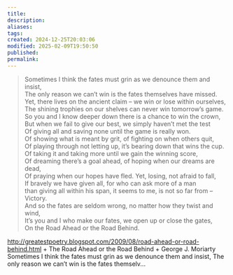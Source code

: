 ```yaml
---
title: 
description: 
aliases: 
tags: 
created: 2024-12-25T20:03:06
modified: 2025-02-09T19:50:50
published: 
permalink: 
---
```



> Sometimes I think the fates must grin as we denounce them and insist,  
> The only reason we can’t win is the fates themselves have missed.  
> Yet, there lives on the ancient claim – we win or lose within ourselves,  
> The shining trophies on our shelves can never win tomorrow’s game.  
> So you and I know deeper down there is a chance to win the crown,  
> But when we fail to give our best, we simply haven’t met the test  
> Of giving all and saving none until the game is really won.  
> Of showing what is meant by grit, of fighting on when others quit,  
> Of playing through not letting up, it’s bearing down that wins the cup.  
> Of taking it and taking more until we gain the winning score,  
> Of dreaming there’s a goal ahead, of hoping when our dreams are dead,  
> Of praying when our hopes have fled. Yet, losing, not afraid to fall,  
> If bravely we have given all, for who can ask more of a man  
> than giving all within his span, it seems to me, is not so far from – Victory.  
> And so the fates are seldom wrong, no matter how they twist and wind,  
> It’s you and I who make our fates, we open up or close the gates,  
> On the Road Ahead or the Road Behind.


http://greatestpoetry.blogspot.com/2009/08/road-ahead-or-road-behind.html + The Road Ahead or the Road Behind + George J. Moriarty  Sometimes I think the fates must grin as we denounce them and insist, The only reason we can’t win is the fates themselv...
